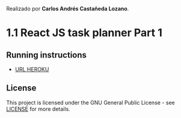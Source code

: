 Realizado por **Carlos Andrés Castañeda Lozano**.
# 1.1 React JS task planner Part 1
## Running instructions
  + [URL HEROKU](https://taskplanner-ieti.herokuapp.com/)
## License
This project is licensed under the GNU General Public License - see [LICENSE](LICENSE) for more details.
